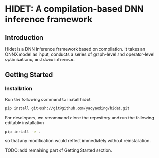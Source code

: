 # HIDET: A compilation-based DNN inference framework

## Introduction
Hidet is a DNN inference framework based on compilation. It takes an ONNX model as input, conducts a series of graph-level and operator-level optimizations, and does inference.

## Getting Started

### Installation

Run the following command to install hidet
```bash
pip install git+ssh://git@github.com/yaoyaoding/hidet.git
```

For developers, we recommend clone the repository and run the following editable installation
```bash
pip install -e .
```
so that any modification would reflect immediately without reinstallation.

TODO: add remaining part of Getting Started section.

